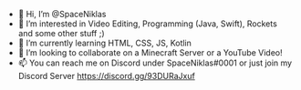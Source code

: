 - 👋 Hi, I’m @SpaceNiklas
- 👀 I’m interested in Video Editing, Programming (Java, Swift), Rockets and some other stuff ;)
- 🌱 I’m currently learning HTML, CSS, JS, Kotlin
- 💞️ I’m looking to collaborate on a Minecraft Server or a YouTube Video!
- 📫 You can reach me on Discord under SpaceNiklas#0001 or just join my Discord Server https://discord.gg/93DURaJxuf

<!---
SpaceNiklas/SpaceNiklas is a ✨ special ✨ repository because its `README.md` (this file) appears on your GitHub profile.
You can click the Preview link to take a look at your changes.
--->
